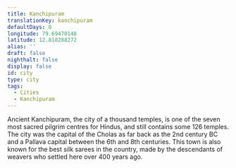 ```yaml
---
title: Kanchipuram
translationKey: kanchipuram
defaultDays: 0
longitude: 79.69470148
latitude: 12.818288272
alias: ''
draft: false
nighthalt: false
display: false
id: city
type: city
tags:
  - Cities
  - Kanchipuram
---
```

Ancient Kanchipuram, the city of a thousand temples, is one of the seven most sacred pilgrim centres for Hindus, and still contains some 126 temples. The city was the capital of the Cholas as far back as the 2nd century BC and a Pallava capital between the 6th and 8th centuries. This town is also known for the best silk sarees in the country, made by the descendants of weavers who settled here over 400 years ago.